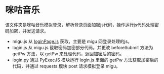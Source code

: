 # 咪咕音乐
该文件夹是咪咕音乐模拟登录，解析登录页面加密js代码，操作运行js代码处理密码加密，并发送请求。<br>


* migu.js 从 [loginPage.js](https://passport.migu.cn/js/pages-admin-min/loginPage.js?v=miguidmp_50pV5.4.1) 获取，主要是 migu 网登录处理的js。
* login.js 从 migu.js 截取密码加密部分代码，并更改 beforeSubmit 方法为 getPw 方法，以 getPw 来处理代码，返回加密后的密码。
* login.py 通过 PyExecJS 模块运行 login.js 里面的 getPw 方法获取加密后的代码，并通过 requests 模块 post 请求模拟登录 migu。
